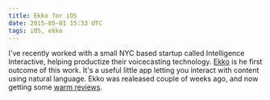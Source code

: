 ```yaml
---
title: Ekko for iOS
date: 2015-05-01 15:33 UTC
tags: iOS, ekko
---
```


I've recently worked with a small NYC based startup called Intelligence Interactive, helping productize their voicecasting technology. [Ekko](https://itunes.apple.com/us/app/ekko-Player/id969512337) is he first outcome of this work. It's a useful little app letting you interact with content using natural language. Ekko was realeased couple of weeks ago, and now getting some [warm reviews](http://9to5mac.com/2015/04/30/ekko-player-ios/).